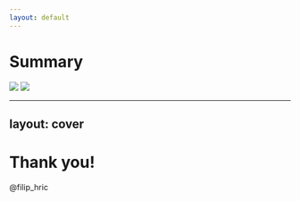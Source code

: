 ```yaml
---
layout: default
---
```


# Summary

<img src="/images/axes_3.png" class="w-90 fixed left-30"  />
<img src="/images/app_tests.png" class="w-100 top-40 right-30 fixed" v-click />

<!-- 

- going back to the three axes of test automation, I think it is valuable to look at the type of flakiness you are dealing with
- whether it’s sourced by the rising number of tests (x-axis), the way how they are executed (y-axis) or simply by performence of the automation script (z-axis) flakiness should be something to be always watched for
- [click] lastly, don’t forget about the fact, that you are trying to integrate two systems together, and that test automation is in essence a challenge of making sure that your test and your app play well together

-->

---
layout: cover
---

# Thank you!

@filip_hric

<!-- 
- my name is Filip Hric
- thank you for having me
- you can follow me on twitter or on LinkedIn (links in the bio)
- and I’ll be happy to answer your questions
- I’ve shared my presentation in the resources
-->
